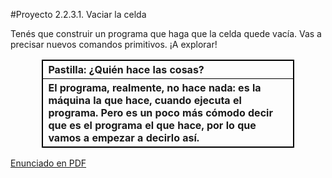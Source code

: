 #Proyecto 2.2.3.1. Vaciar la celda

Tenés que construir un programa que haga que la celda quede vacía. Vas a precisar nuevos comandos primitivos. ¡A explorar! 

<style>
table, th {
    border: 1px solid black;
    text-align: left;
}
</style>
<center>
<table style="width:80%">
  <tr><th>
    <b>Pastilla:</b> ¿Quién hace las cosas? 
  </th></tr>
  <tr><th>
El programa, realmente, no hace nada: es la máquina la que hace, cuando ejecuta el programa. Pero es un poco más cómodo decir que es el programa el que hace, por lo que vamos a empezar a decirlo así.
  </th></tr>
</table>
</center>

[Enunciado en PDF][PDF]

[PDF]: https://raw.githubusercontent.com/gobstones/proyectos-jr/master/Proyectos/Cap.2/2.2.3.1.Vaciar%20la%20celda/description.pdf "Enunciado de 'Vaciar la celda' en PDF"

